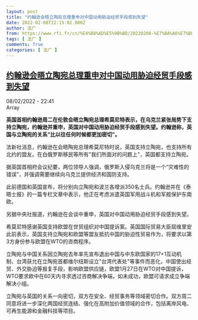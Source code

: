 ```yaml
---
layout: post
title: "约翰逊会晤立陶宛总理重申对中国动用胁迫经贸手段感到失望"
date: 2022-02-08T22:15:02.000Z
author: 法广
from: https://www.rfi.fr/cn/%E4%B8%AD%E5%9B%BD/20220208-%E7%BA%A6%E7%BF%B0%E9%80%8A%E4%BC%9A%E6%99%A4%E7%AB%8B%E9%99%B6%E5%AE%9B%E6%80%BB%E7%90%86%E9%87%8D%E7%94%B3%E5%AF%B9%E4%B8%AD%E5%9B%BD%E5%8A%A8%E7%94%A8%E8%83%81%E8%BF%AB%E7%BB%8F%E8%B4%B8%E6%89%8B%E6%AE%B5%E6%84%9F%E5%88%B0%E5%A4%B1%E6%9C%9B
tags: [ 法广 ]
comments: True
categories: [ 法广 ]
---
```

<!--1644358502000-->
[约翰逊会晤立陶宛总理重申对中国动用胁迫经贸手段感到失望](https://www.rfi.fr/cn/%E4%B8%AD%E5%9B%BD/20220208-%E7%BA%A6%E7%BF%B0%E9%80%8A%E4%BC%9A%E6%99%A4%E7%AB%8B%E9%99%B6%E5%AE%9B%E6%80%BB%E7%90%86%E9%87%8D%E7%94%B3%E5%AF%B9%E4%B8%AD%E5%9B%BD%E5%8A%A8%E7%94%A8%E8%83%81%E8%BF%AB%E7%BB%8F%E8%B4%B8%E6%89%8B%E6%AE%B5%E6%84%9F%E5%88%B0%E5%A4%B1%E6%9C%9B)
------

<div>
<div>08/02/2022 - 22:41</div>Array<p><strong>                    英国首相约翰逊周二在伦敦会晤立陶宛总理希莫尼特表示，在乌克兰紧张局势下支持立陶宛，约翰逊并重申，英国对中国动用胁迫经贸手段感到失望。约翰逊称，英国与立陶宛的关系“比以往任何时候都更加密切”。                </strong></p><div >                    <p>法新社消息，约翰逊在会晤陶宛总理希莫尼特时说，英国支持立陶宛，也支持所有北约的盟友。在白俄罗斯移民等所有"我们所面对的问题上"，英国都支持立陶宛。</p><p>据英国首相府会议纪要，两位领导人强调，俄罗斯入侵乌克兰将是一个“灾难性的错误”，并强调需要继续向乌克兰提供经济和国防支持。</p><p>此前德国和英国宣布，将分别向立陶宛和波兰各增派350名士兵。约翰逊并在《泰晤士报》的一篇专栏文章中表示，他正在考虑派遣英国军用战斗机和军舰保护东南欧。</p><p>另据中央社报道，约翰逊在会谈中重申，英国对中国动用胁迫经贸手段感到失望。</p><p>希莫尼特感谢英国支持欧盟在世贸组织对中国提诉案。英国国际贸易大臣屈维里安此前表示，英国支持立陶宛和欧盟等盟友抵抗中国的胁迫性贸易作为，将要求以第3方身份参与欧盟在WTO的咨商程序。</p><p>立陶宛与中国关系因立陶宛去年率先宣布退出中国与中东欧国家的17+1互动机制、台湾获允在立陶宛首都维尔纽斯设立"台湾代表处"等事件而恶化，中国使出经贸、外交胁迫等报复手段，影响欧盟供应链，欧盟1月27日在WTO对中国提诉，WTO要求欧中在60天内寻求透过咨商解决争端，如未成功，欧盟可请求成立争端解决小组。</p><p>立陶宛与英国的关系一向密切，双方在安全、经贸事务等领域密切合作。双方周二同意将进一步深化两国经贸连结、强化在高附加价值领域的合作，包括离岸风电、可再生能源和金融科技等项目。</p>                                            <div data-selfpromo-newsletter>    </div>    <div data-selfpromo-app>    </div>                </div>
</div>

